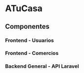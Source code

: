 # ATuCasa

## Componentes
### Frontend - Usuarios
### Frontend - Comercios
### Backend General - API Laravel
